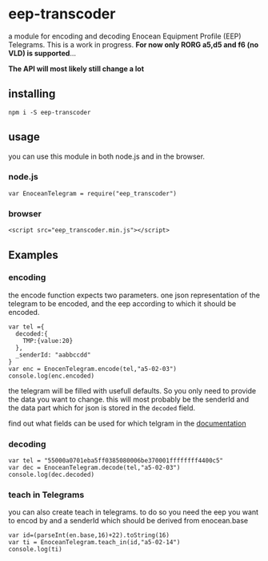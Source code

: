 # eep-transcoder

a module for encoding and decoding Enocean Equipment Profile (EEP) Telegrams.
This is a work in progress. **For now only RORG a5,d5 and f6 (no VLD) is supported**...

**The API will most likely still change a lot**


## installing

    npm i -S eep-transcoder

## usage

you can use this module in both node.js and in the browser.

### node.js

    var EnoceanTelegram = require("eep_transcoder")

### browser

    <script src="eep_transcoder.min.js"></script>

## Examples

### encoding

the encode function expects two parameters. one json representation of the telegram to be encoded, and the eep according to which it should be encoded.

    var tel ={
      decoded:{
        TMP:{value:20}
      },
      _senderId: "aabbccdd"
    }
    var enc = EnocenTelegram.encode(tel,"a5-02-03")
    console.log(enc.encoded)

the telegram will be filled with usefull defaults. So you only need to provide the data you want to change. this will most probably be the senderId and the data part which for json is stored in the `decoded` field.

find out what fields can be used for which telgram in the [documentation](http://node-enocean.com/)

### decoding

    var tel = "55000a0701eba5ff0385080006be370001ffffffff4400c5"
    var dec = EnoceanTelegram.decode(tel,"a5-02-03")
    console.log(dec.decoded)

### teach in Telegrams

you can also create teach in telegrams. to do so you need the eep you want to encod by and a senderId which should be derived from enocean.base

    var id=(parseInt(en.base,16)+22).toString(16)
    var ti = EnoceanTelegram.teach_in(id,"a5-02-14")
    console.log(ti)
